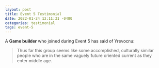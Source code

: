 ```yaml
---
layout: post
title: Event 5 Testimonial
date: 2022-01-24 12:11:31 -0400
categories: testimonial
tags: event-5
---
```


A <strong>Game builder</strong> who joined during Event 5 has said of Yrevocnu:

<blockquote>Thus far this group seems like some accomplished, culturally similar people
who are in the same vaguely future oriented current as they enter middle age.</blockquote>